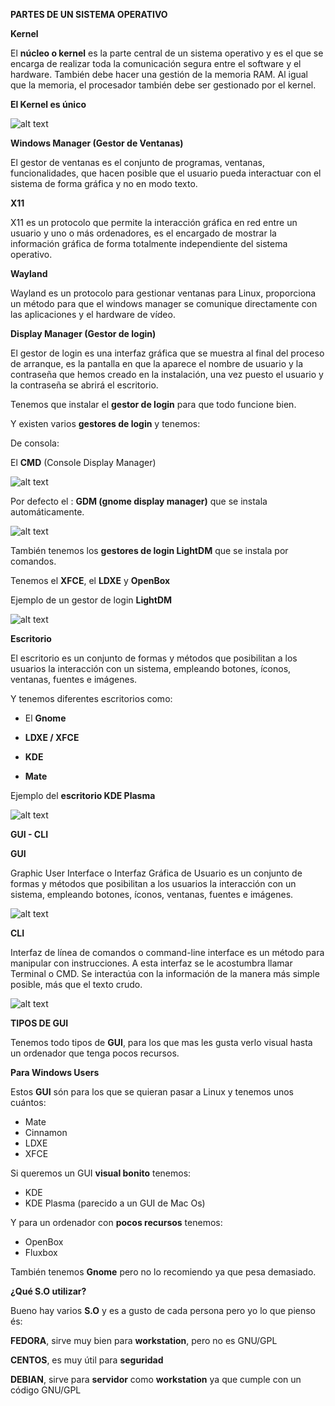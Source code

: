 **PARTES DE UN SISTEMA OPERATIVO**

**Kernel**

El **núcleo o kernel** es la parte central de un sistema operativo y es el que se encarga de realizar toda la comunicación segura entre el software y el hardware. También debe hacer una gestión de la memoria RAM. Al igual que la memoria, el procesador también debe ser gestionado por el kernel.

**El Kernel es único**

![alt text](https://upload.wikimedia.org/wikipedia/commons/1/12/Esquema_de_las_capas_de_la_interfaz_gr%C3%A1fica_de_usuario.svg)


**Windows Manager (Gestor de Ventanas)**

El gestor de ventanas es el conjunto de programas, ventanas, funcionalidades, que hacen posible que el usuario pueda interactuar con el sistema de forma gráfica y no en modo texto.

**X11**

 X11 es un protocolo que permite la interacción gráfica en red entre un usuario y uno o más ordenadores, es el encargado de mostrar la información gráfica de forma totalmente independiente del sistema operativo.
 
**Wayland**

Wayland es un protocolo para gestionar ventanas para Linux, proporciona un método para que el windows manager se comunique directamente con las aplicaciones y el hardware de vídeo.

**Display Manager (Gestor de login)**

El gestor de login es una interfaz gráfica que se muestra al final del proceso de arranque, es la pantalla en que la aparece el nombre de usuario y la contraseña que hemos creado en la instalación, una vez puesto el usuario y la contraseña se abrirá el escritorio.

Tenemos que instalar el **gestor de login** para que todo funcione bien.

Y existen varios **gestores de login** y tenemos:

De consola:

El **CMD** (Console Display Manager)

![alt text](https://kmandla.files.wordpress.com/2010/06/cdm.png)

Por defecto el : **GDM (gnome display manager)** que se instala automáticamente.

![alt text](https://3.bp.blogspot.com/-s4nVWtUi7HE/V4-SzK9rDjI/AAAAAAAAC_M/IIHZ2eoU5sMiGaM8vrkc7uO5XB7on-2BgCLcB/s1600/Captura%2Bde%2Bpantalla%2Bde%2B2016-07-19%2B20-12-12.png)

También tenemos los **gestores de login LightDM** que se instala por comandos.

Tenemos el **XFCE**, el **LDXE** y **OpenBox**

Ejemplo de un gestor de login **LightDM**

![alt text](https://steemitimages.com/0x0/http://entornosgnulinux.com/wp-content/uploads/2017/02/lightdm-gtk-greeter.jpg)

**Escritorio**

El escritorio es un conjunto de formas y métodos que posibilitan a los usuarios la interacción con un sistema, empleando botones, íconos, ventanas, fuentes e imágenes.

Y tenemos diferentes escritorios como:

- El **Gnome**

- **LDXE / XFCE**

- **KDE**

- **Mate**

Ejemplo del **escritorio KDE Plasma** 

![alt text](https://www.kde.org/announcements/plasma5.0/screenshots/desktop.png)


**GUI - CLI**

**GUI** 

Graphic User Interface o Interfaz Gráfica de Usuario es un conjunto de formas y métodos que posibilitan a los usuarios la interacción con un sistema, empleando botones, íconos, ventanas, fuentes e imágenes.

![alt text](https://www.rootusers.com/wp-content/uploads/2017/07/debian-stretch-xfce-desktop.jpg)

**CLI**

Interfaz de línea de comandos o command-line interface es un método para manipular con instrucciones. A esta interfaz se le acostumbra llamar Terminal o CMD. Se interactúa con la información de la manera más simple posible, más que el texto crudo.

![alt text](https://images.techhive.com/images/article/2016/09/cli-linux-ubuntu-100685362-primary.idge.jpg)

**TIPOS DE GUI**

Tenemos todo tipos de **GUI**, para los que mas les gusta verlo visual hasta un ordenador que tenga pocos recursos.

**Para Windows Users**

Estos **GUI** són para los que se quieran pasar a Linux y tenemos unos cuántos:

- Mate
- Cinnamon
- LDXE
- XFCE

Si queremos un GUI **visual bonito** tenemos:

- KDE
- KDE Plasma (parecido a un GUI de Mac Os)

Y para un ordenador con **pocos recursos** tenemos:

- OpenBox
- Fluxbox

También tenemos **Gnome** pero no lo recomiendo ya que pesa demasiado.

**¿Qué S.O utilizar?**

Bueno hay varios **S.O** y es a gusto de cada persona pero yo lo que pienso és:

**FEDORA**, sirve muy bien para **workstation**, pero no es GNU/GPL

**CENTOS**, es muy útil para **seguridad**

**DEBIAN**, sirve para **servidor** como **workstation** ya que cumple con un código GNU/GPL
